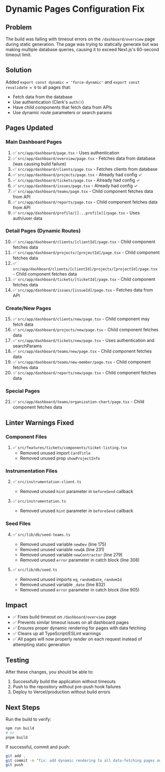 # Dynamic Pages Configuration Fix

## Problem
The build was failing with timeout errors on the `/dashboard/overview` page during static generation. The page was trying to statically generate but was making multiple database queries, causing it to exceed Next.js's 60-second timeout limit.

## Solution
Added `export const dynamic = 'force-dynamic'` and `export const revalidate = 0` to all pages that:
- Fetch data from the database
- Use authentication (Clerk's `auth()`)
- Have child components that fetch data from APIs
- Use dynamic route parameters or search params

## Pages Updated

### Main Dashboard Pages
1. ✅ `src/app/dashboard/page.tsx` - Uses authentication
2. ✅ `src/app/dashboard/overview/page.tsx` - Fetches data from database (was causing build failure)
3. ✅ `src/app/dashboard/clients/page.tsx` - Fetches clients from database
4. ✅ `src/app/dashboard/projects/page.tsx` - Already had config ✓
5. ✅ `src/app/dashboard/tickets/page.tsx` - Already had config ✓
6. ✅ `src/app/dashboard/issues/page.tsx` - Already had config ✓
7. ✅ `src/app/dashboard/teams/page.tsx` - Child component fetches data from API
8. ✅ `src/app/dashboard/reports/page.tsx` - Child component fetches data from API
9. ✅ `src/app/dashboard/profile/[[...profile]]/page.tsx` - Uses auth/user data

### Detail Pages (Dynamic Routes)
10. ✅ `src/app/dashboard/clients/[clientId]/page.tsx` - Child component fetches data
11. ✅ `src/app/dashboard/projects/[projectId]/page.tsx` - Child component fetches data
12. ✅ `src/app/dashboard/clients/[clientId]/projects/[projectId]/page.tsx` - Child component fetches data
13. ✅ `src/app/dashboard/tickets/[ticketId]/page.tsx` - Child component fetches data
14. ✅ `src/app/dashboard/issues/[issueId]/page.tsx` - Fetches data from API

### Create/New Pages
15. ✅ `src/app/dashboard/clients/new/page.tsx` - Child component may fetch data
16. ✅ `src/app/dashboard/projects/new/page.tsx` - Child component fetches data
17. ✅ `src/app/dashboard/tickets/new/page.tsx` - Uses authentication and searchParams
18. ✅ `src/app/dashboard/teams/new/page.tsx` - Child component fetches data
19. ✅ `src/app/dashboard/teams/new-member/page.tsx` - Child component fetches data
20. ✅ `src/app/dashboard/reports/new/page.tsx` - Child component fetches data

### Special Pages
21. ✅ `src/app/dashboard/teams/organization-chart/page.tsx` - Child component fetches data

## Linter Warnings Fixed

### Component Files
1. ✅ `src/features/tickets/components/ticket-listing.tsx`
   - Removed unused import `CardTitle`
   - Removed unused prop `showProjectInfo`

### Instrumentation Files
2. ✅ `src/instrumentation-client.ts`
   - Removed unused `hint` parameter in `beforeSend` callback

3. ✅ `src/instrumentation.ts`
   - Removed unused `hint` parameter in `beforeSend` callback

### Seed Files
4. ✅ `src/lib/db/seed-teams.ts`
   - Removed unused variable `newDev` (line 175)
   - Removed unused variable `newQA` (line 231)
   - Removed unused variable `newContractor` (line 279)
   - Removed unused `error` parameter in catch block (line 308)

5. ✅ `src/lib/db/seed.ts`
   - Removed unused imports `eq`, `randomDate`, `randomId`
   - Removed unused variable `_date` (line 832)
   - Removed unused `error` parameter in catch block (line 905)

## Impact
- ✅ Fixes build timeout on `/dashboard/overview` page
- ✅ Prevents similar timeout issues on all dashboard pages
- ✅ Ensures proper dynamic rendering for pages with data fetching
- ✅ Cleans up all TypeScript/ESLint warnings
- ✅ All pages will now properly render on each request instead of attempting static generation

## Testing
After these changes, you should be able to:
1. Successfully build the application without timeouts
2. Push to the repository without pre-push hook failures
3. Deploy to Vercel/production without build errors

## Next Steps
Run the build to verify:
```bash
npm run build
# or
pnpm build
```

If successful, commit and push:
```bash
git add .
git commit -m "fix: add dynamic rendering to all data-fetching pages and fix linter warnings"
git push
```

